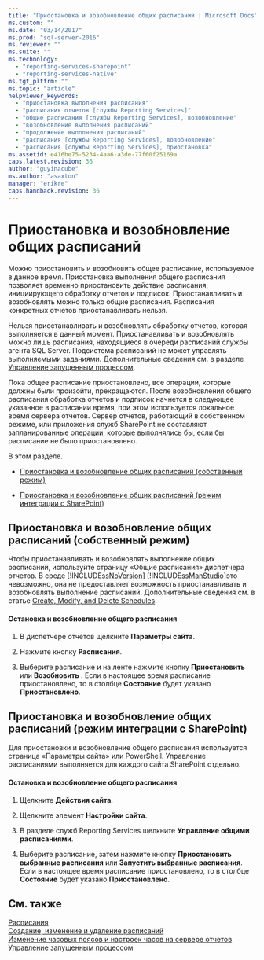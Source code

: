 ```yaml
---
title: "Приостановка и возобновление общих расписаний | Microsoft Docs"
ms.custom: ""
ms.date: "03/14/2017"
ms.prod: "sql-server-2016"
ms.reviewer: ""
ms.suite: ""
ms.technology: 
  - "reporting-services-sharepoint"
  - "reporting-services-native"
ms.tgt_pltfrm: ""
ms.topic: "article"
helpviewer_keywords: 
  - "приостановка выполнения расписания"
  - "расписания отчетов [службы Reporting Services]"
  - "общие расписания [службы Reporting Services], возобновление"
  - "возобновление выполнения расписаний"
  - "продолжение выполнения расписаний"
  - "расписания [службы Reporting Services], возобновление"
  - "расписания [службы Reporting Services], приостановка"
ms.assetid: e416be75-5234-4aa6-a3de-77f60f25169a
caps.latest.revision: 36
author: "guyinacube"
ms.author: "asaxton"
manager: "erikre"
caps.handback.revision: 36
---
```

# Приостановка и возобновление общих расписаний
  Можно приостановить и возобновить общее расписание, используемое в данное время. Приостановка выполнения общего расписания позволяет временно приостановить действие расписания, инициирующего обработку отчетов и подписок. Приостанавливать и возобновлять можно только общие расписания. Расписания конкретных отчетов приостанавливать нельзя.  
  
 Нельзя приостанавливать и возобновлять обработку отчетов, которая выполняется в данный момент. Приостанавливать и возобновлять можно лишь расписания, находящиеся в очереди расписаний службы агента SQL Server. Подсистема расписаний не может управлять выполняемыми заданиями. Дополнительные сведения см. в разделе [Управление запущенным процессом](../../reporting-services/subscriptions/manage-a-running-process.md).  
  
 Пока общее расписание приостановлено, все операции, которые должны были произойти, прекращаются. После возобновления общего расписания обработка отчетов и подписок начнется в следующее указанное в расписании время, при этом используется локальное время сервера отчетов. Сервер отчетов, работающий в собственном режиме, или приложения служб SharePoint не составляют запланированные операции, которые выполнялись бы, если бы расписание не было приостановлено.  
  
 В этом разделе.  
  
-   [Приостановка и возобновление общих расписаний (собственный режим)](#bkmk_native)  
  
-   [Приостановка и возобновление общих расписаний (режим интеграции с SharePoint)](#bkmk_sharepoint)  
  
##  <a name="bkmk_native"></a> Приостановка и возобновление общих расписаний (собственный режим)  
 Чтобы приостанавливать и возобновлять выполнение общих расписаний, используйте страницу «Общие расписания» диспетчера отчетов. В среде [!INCLUDE[ssNoVersion](../../includes/ssnoversion-md.md)] [!INCLUDE[ssManStudio](../../includes/ssmanstudio-md.md)]это невозможно, она не предоставляет возможность приостанавливать и возобновлять выполнение расписаний. Дополнительные сведения см. в статье [Create, Modify, and Delete Schedules](../../reporting-services/subscriptions/create-modify-and-delete-schedules.md).  
  
#### Остановка и возобновление общего расписания  
  
1.  В диспетчере отчетов щелкните **Параметры сайта**.  
  
2.  Нажмите кнопку **Расписания**.  
  
3.  Выберите расписание и на ленте нажмите кнопку **Приостановить** или **Возобновить** . Если в настоящее время расписание приостановлено, то в столбце **Состояние** будет указано **Приостановлено**.  
  
##  <a name="bkmk_sharepoint"></a> Приостановка и возобновление общих расписаний (режим интеграции с SharePoint)  
 Для приостановки и возобновление общего расписания используется страница «Параметры сайта» или PowerShell. Управление расписаниями выполняется для каждого сайта SharePoint отдельно.  
  
#### Остановка и возобновление общего расписания  
  
1.  Щелкните **Действия сайта**.  
  
2.  Щелкните элемент **Настройки сайта**.  
  
3.  В разделе служб Reporting Services щелкните **Управление общими расписаниями**.  
  
4.  Выберите расписание, затем нажмите кнопку **Приостановить выбранные расписания** или **Запустить выбранные расписания**. Если в настоящее время расписание приостановлено, то в столбце **Состояние** будет указано **Приостановлено**.  
  
## См. также  
 [Расписания](../../reporting-services/subscriptions/schedules.md)   
 [Создание, изменение и удаление расписаний](../../reporting-services/subscriptions/create-modify-and-delete-schedules.md)   
 [Изменение часовых поясов и настроек часов на сервере отчетов](../../reporting-services/subscriptions/change-time-zones-and-clock-settings-on-a-report-server.md)   
 [Управление запущенным процессом](../../reporting-services/subscriptions/manage-a-running-process.md)  
  
  